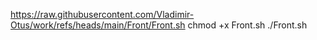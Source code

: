 https://raw.githubusercontent.com/Vladimir-Otus/work/refs/heads/main/Front/Front.sh
chmod +x Front.sh
./Front.sh
